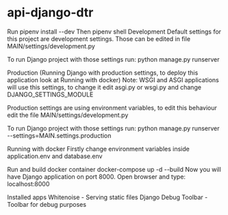 # api-django-dtr



Run pipenv install --dev
Then pipenv shell
Development
Default settings for this project are development settings. Those can be edited in file MAIN/settings/development.py

To run Django project with those settings run: python manage.py runserver

Production (Running Django with production settings, to deploy this application look at Running with docker)
Note: WSGI and ASGI applications will use this settings, to change it edit asgi.py or wsgi.py and change DJANGO_SETTINGS_MODULE

Production settings are using environment variables, to edit this behaviour edit the file MAIN/settings/development.py

To run Django project with those settings run: python manage.py runserver --settings=MAIN.settings.production

Running with docker
Firstly change environment variables inside application.env and database.env

Run and build docker container docker-compose up -d --build Now you will have Django application on port 8000. Open browser and type: localhost:8000

Installed apps
Whitenoise - Serving static files
Django Debug Toolbar - Toolbar for debug purposes
